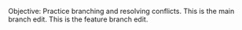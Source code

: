 Objective: Practice branching and resolving conflicts.
This is the main branch edit.
This is the feature branch edit.

